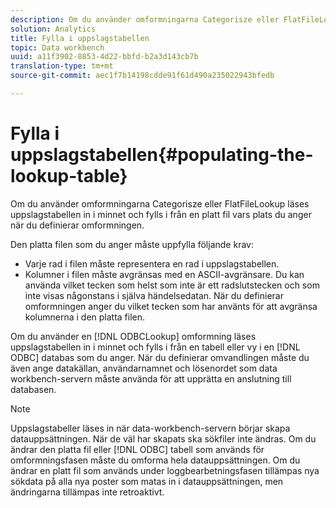 ```yaml
---
description: Om du använder omformningarna Categorisze eller FlatFileLookup läses uppslagstabellen in i minnet och fylls i från en platt fil vars plats du anger när du definierar omformningen.
solution: Analytics
title: Fylla i uppslagstabellen
topic: Data workbench
uuid: a11f3902-8853-4d22-bbfd-b2a3d143cb7b
translation-type: tm+mt
source-git-commit: aec1f7b14198cdde91f61d490a235022943bfedb

---
```



# Fylla i uppslagstabellen{#populating-the-lookup-table}

Om du använder omformningarna Categorisze eller FlatFileLookup läses uppslagstabellen in i minnet och fylls i från en platt fil vars plats du anger när du definierar omformningen.

Den platta filen som du anger måste uppfylla följande krav:

* Varje rad i filen måste representera en rad i uppslagstabellen.
* Kolumner i filen måste avgränsas med en ASCII-avgränsare. Du kan använda vilket tecken som helst som inte är ett radslutstecken och som inte visas någonstans i själva händelsedatan. När du definierar omformningen anger du vilket tecken som har använts för att avgränsa kolumnerna i den platta filen.

Om du använder en [!DNL ODBCLookup] omformning läses uppslagstabellen in i minnet och fylls i från en tabell eller vy i en [!DNL ODBC] databas som du anger. När du definierar omvandlingen måste du även ange datakällan, användarnamnet och lösenordet som data workbench-servern måste använda för att upprätta en anslutning till databasen.

>[!NOTE]
>
>Uppslagstabeller läses in när data-workbench-servern börjar skapa datauppsättningen. När de väl har skapats ska sökfiler inte ändras. Om du ändrar den platta fil eller [!DNL ODBC] tabell som används för omformningsfasen måste du omforma hela datauppsättningen. Om du ändrar en platt fil som används under loggbearbetningsfasen tillämpas nya sökdata på alla nya poster som matas in i datauppsättningen, men ändringarna tillämpas inte retroaktivt.

